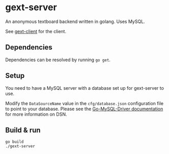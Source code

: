 # gext-server
An anonymous textboard backend written in golang. Uses MySQL.

See [gext-client](https://github.com/owenoclee/gext-client) for the client.

## Dependencies
Dependencies can be resolved by running `go get`.

## Setup
You need to have a MySQL server with a database set up for gext-server to use.

Modify the `DataSourceName` value in the `cfg/database.json` configuration file to point to your
database. Please see the
[Go-MySQL-Driver documentation](https://github.com/go-sql-driver/mysql/#dsn-data-source-name) for
more information on DSN.

## Build & run
```
go build
./gext-server
```
